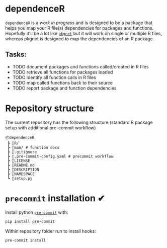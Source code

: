 # dependenceR
`dependenceR` is a _work in progress_ and is designed to be a package that helps
you map your R file(s) dependencies for packages and functions. Hopefully it'll
be a lot like [`pkgnet`](https://uptake.github.io/pkgnet/) but it will work on
single or multiple R files, whereas pkgnet is designed to map the dependencies
of an R package.

## Tasks:
- TODO document packages and functions called/created in R files
- TODO retrieve all functions for packages loaded
- TODO identify all function calls in R files
- TODO map called functions back to their source
- TODO report package and function dependencies

# Repository structure
The current repository has the following structure (standard R package setup
with additional pre-commit workflow)
```
📦dependenceR
 ┣ 📂R/
 ┣ 📂man/ # function docs
 ┣ 📜.gitignore
 ┣ 📜.pre-commit-config.yaml # precommit workflow
 ┣ 📜LICENSE
 ┣ 📜README.md
 ┣ 📜DESCRIPTION
 ┣ 📜NAMESPACE
 ┗ 📜setup.py
```

# `precommit` installation ✔

Install python [`pre-commit`](https://pre-commit.com/) with:
```bash
pip install pre-commit
```

Within repository folder run to install hooks:
```bash
pre-commit install
```

